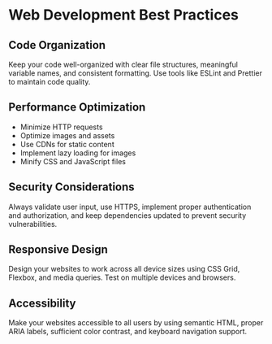 # Web Development Best Practices

## Code Organization

Keep your code well-organized with clear file structures, meaningful variable names, and consistent formatting. Use tools like ESLint and Prettier to maintain code quality.

## Performance Optimization

- Minimize HTTP requests
- Optimize images and assets
- Use CDNs for static content
- Implement lazy loading for images
- Minify CSS and JavaScript files

## Security Considerations

Always validate user input, use HTTPS, implement proper authentication and authorization, and keep dependencies updated to prevent security vulnerabilities.

## Responsive Design

Design your websites to work across all device sizes using CSS Grid, Flexbox, and media queries. Test on multiple devices and browsers.

## Accessibility

Make your websites accessible to all users by using semantic HTML, proper ARIA labels, sufficient color contrast, and keyboard navigation support.
